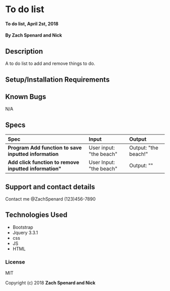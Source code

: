 # To do list

#### To do list, April 2st, 2018

#### By Zach Spenard and Nick

## Description

A to do list to add and remove things to do.

## Setup/Installation Requirements

## Known Bugs

N/A

## Specs

| Spec | Input | Output |
| :-------------     | :------------- | :------------- |
| **Program Add function to save inputted information** | User input: "the beach" | Output: "the beach!" |
| **Add click function to remove inputted information"**| User Input: "the beach" | Output: "" |

## Support and contact details

Contact me @ZachSpenard (123)456-7890
## Technologies Used

* Bootstrap
* Jquery 3.3.1
* css
* JS
* HTML

### License

MIT

Copyright (c) 2018 **Zach Spenard and Nick**
